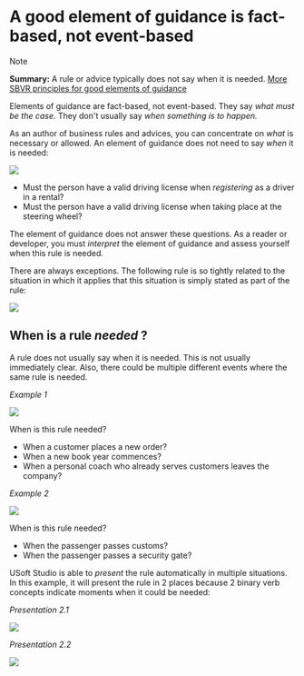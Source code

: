 # A good element of guidance is fact-based, not event-based

> [!NOTE]
> **Summary:**  A rule or advice typically does not say when it is needed.
> [More SBVR principles for good elements of guidance](/docs/Business%20rules/Good%20elements%20of%20guidance/Good%20elements%20of%20guidance.md)

Elements of guidance are fact-based, not event-based. They say *what must be the case.* They don't usually say *when something is to happen.*

As an author of business rules and advices, you can concentrate on *what* is necessary or allowed. An element of guidance does not need to say *when* it is needed:

![](/api/Business%20rules/Good%20elements%20of%20guidance/assets/d5a87ff7-7802-4dc2-8cdb-47dbc2f4547d.png)

- Must the person have a valid driving license when *registering* as a driver in a rental?
- Must the person have a valid driving license when taking place at the steering wheel?

The element of guidance does not answer these questions. As a reader or developer, you must *interpret* the element of guidance and assess yourself when this rule is needed.

There are always exceptions. The following rule is so tightly related to the situation in which it applies that this situation is simply stated as part of the rule:

![](/api/Business%20rules/Good%20elements%20of%20guidance/assets/b913c562-c604-42ce-a32b-26734f262093.png)

## When is a rule *needed* ?

A rule does not usually say when it is needed. This is not usually immediately clear. Also, there could be multiple different events where the same rule is needed.

*Example 1*

![](/api/Business%20rules/Good%20elements%20of%20guidance/assets/b780b1ac-df19-4c44-9c07-caa365c4221d.png)

When is this rule needed?

- When a customer places a new order?
- When a new book year commences?
- When a personal coach who already serves customers leaves the company?

*Example 2*

![](/api/Business%20rules/Good%20elements%20of%20guidance/assets/03e868c2-fdcf-4403-b3b4-f8aae695eef2.png)

When is this rule needed?

- When the passenger passes customs?
- When the passenger passes a security gate?

USoft Studio is able to *present* the rule automatically in multiple situations. In this example, it will present the rule in 2 places because 2 binary verb concepts indicate moments when it could be needed:

*Presentation 2.1*

![](/api/Business%20rules/Good%20elements%20of%20guidance/assets/f20a8b6d-769c-4b59-95a5-349365161105.png)

*Presentation 2.2*

![](/api/Business%20rules/Good%20elements%20of%20guidance/assets/dedd5009-7331-4c32-9d40-365a85c48a44.png)

 